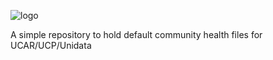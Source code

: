 ![logo](https://www.unidata.ucar.edu/images/logo.png)


A simple repository to hold default community health files for UCAR/UCP/Unidata

